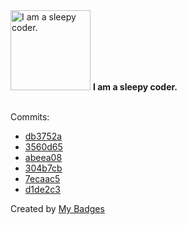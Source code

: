 <img src="https://my-badges.github.io/my-badges/sleepy-coder.png" alt="I am a sleepy coder." title="I am a sleepy coder." width="128">
<strong>I am a sleepy coder.</strong>
<br><br>

Commits:

- <a href="https://github.com/mmichie/m28/commit/db3752af5811bc50e01f9044871ea8afb921525a">db3752a</a>
- <a href="https://github.com/mmichie/m28/commit/3560d65ad6ee2a93b8307d5ad82d212d433c3379">3560d65</a>
- <a href="https://github.com/mmichie/m28/commit/abeea086abd27e2815752bb18149fbb12a55d4fa">abeea08</a>
- <a href="https://github.com/mmichie/m28/commit/304b7cb9e017e48131456ed1e0eeaf473e858455">304b7cb</a>
- <a href="https://github.com/mmichie/m28/commit/7ecaac5fa7d5569a82440a11f93602d3877567d8">7ecaac5</a>
- <a href="https://github.com/mmichie/m28/commit/d1de2c3aab2d74adfd0ca87726fdacbda6e04bb5">d1de2c3</a>


Created by <a href="https://github.com/my-badges/my-badges">My Badges</a>